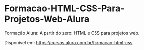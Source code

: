 # Formacao-HTML-CSS-Para-Projetos-Web-Alura
Formação Alura: A partir do zero: HTML e CSS para projetos web. 

Disponível em: https://cursos.alura.com.br/formacao-html-css
